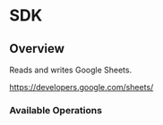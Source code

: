 # SDK

## Overview

Reads and writes Google Sheets.

<https://developers.google.com/sheets/>
### Available Operations

